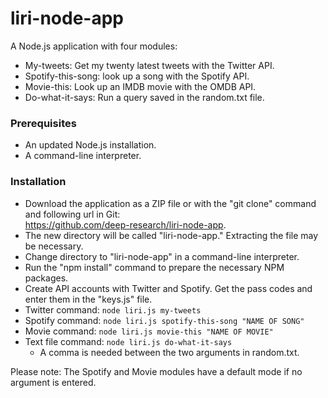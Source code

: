 # liri-node-app

A Node.js application with four modules:
* My-tweets: Get my twenty latest tweets with the Twitter API.
* Spotify-this-song: look up a song with the Spotify API.
* Movie-this: Look up an IMDB movie with the OMDB API.
* Do-what-it-says: Run a query saved in the random.txt file.

### Prerequisites

* An updated Node.js installation.
* A command-line interpreter.

### Installation

* Download the application as a ZIP file or with the "git clone" command and following url in Git:  
https://github.com/deep-research/liri-node-app.
* The new directory will be called "liri-node-app." Extracting the file may be necessary.
* Change directory to "liri-node-app" in a command-line interpreter.
* Run the "npm install" command to prepare the necessary NPM packages.
* Create API accounts with Twitter and Spotify. Get the pass codes and enter them in the "keys.js" file.
* Twitter command: `node liri.js my-tweets`
* Spotify command: `node liri.js spotify-this-song "NAME OF SONG"`
* Movie command: `node liri.js movie-this "NAME OF MOVIE"`
* Text file command: `node liri.js do-what-it-says`  
    * A comma is needed between the two arguments in random.txt.

Please note: The Spotify and Movie modules have a default mode if no argument is entered.